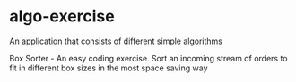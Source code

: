 # algo-exercise
An application that consists of different simple algorithms 



Box Sorter - An easy coding exercise. Sort an incoming stream of orders to fit in different box sizes in the most space saving way

